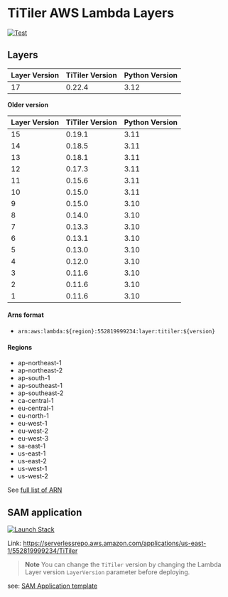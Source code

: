 # TiTiler AWS Lambda Layers

<a href="https://github.com/developmentseed/titiler-lambda-layer/actions?query=workflow%3ACI" target="_blank">
    <img src="https://github.com/developmentseed/titiler-lambda-layer/workflows/CI/badge.svg" alt="Test">
</a>

## Layers

| Layer Version  | TiTiler Version | Python Version |
|              --|               --|              --|
|             17 |          0.22.4 |           3.12 |

**Older version**

| Layer Version  | TiTiler Version | Python Version |
|              --|               --|              --|
|             15 |          0.19.1 |           3.11 |
|             14 |          0.18.5 |           3.11 |
|             13 |          0.18.1 |           3.11 |
|             12 |          0.17.3 |           3.11 |
|             11 |          0.15.6 |           3.11 |
|             10 |          0.15.0 |           3.11 |
|              9 |          0.15.0 |           3.10 |
|              8 |          0.14.0 |           3.10 |
|              7 |          0.13.3 |           3.10 |
|              6 |          0.13.1 |           3.10 |
|              5 |          0.13.0 |           3.10 |
|              4 |          0.12.0 |           3.10 |
|              3 |          0.11.6 |           3.10 |
|              2 |          0.11.6 |           3.10 |
|              1 |          0.11.6 |           3.10 |



#### Arns format

- `arn:aws:lambda:${region}:552819999234:layer:titiler:${version}`

#### Regions
- ap-northeast-1
- ap-northeast-2
- ap-south-1
- ap-southeast-1
- ap-southeast-2
- ca-central-1
- eu-central-1
- eu-north-1
- eu-west-1
- eu-west-2
- eu-west-3
- sa-east-1
- us-east-1
- us-east-2
- us-west-1
- us-west-2

See [full list of ARN](/arns.json)

## SAM application

<p><a href="https://console.aws.amazon.com/lambda/home?#/create/app?applicationId=arn:aws:serverlessrepo:us-east-1:552819999234:applications/TiTiler" rel="noreferrer"><img src="https://cdn.rawgit.com/buildkite/cloudformation-launch-stack-button-svg/master/launch-stack.svg" alt="Launch Stack"></a></p>

Link: https://serverlessrepo.aws.amazon.com/applications/us-east-1/552819999234/TiTiler

> **Note**
> You can change the `TiTiler` version by changing the Lambda Layer version `LayerVersion` parameter before deploying.

see: [SAM Application template](/sam.yml)
